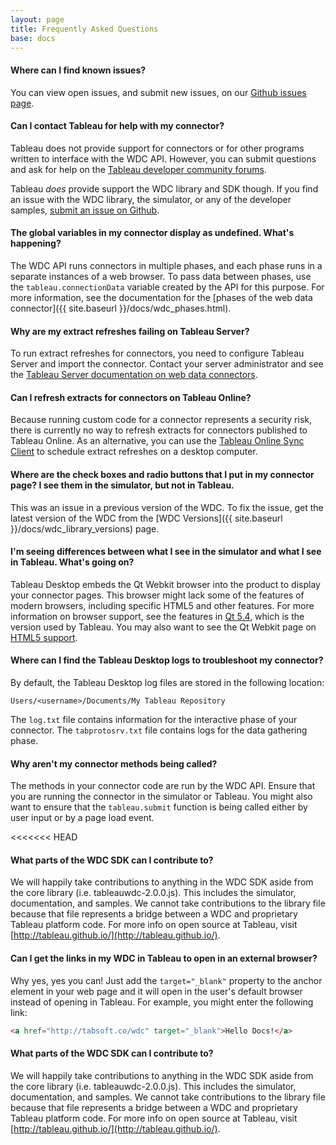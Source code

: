 ```yaml
---
layout: page
title: Frequently Asked Questions
base: docs
---
```


#### Where can I find known issues?

You can view open issues, and submit new issues, on our [Github issues page](https://github.com/tableau/webdataconnector/issues).

#### Can I contact Tableau for help with my connector?

Tableau does not provide support for connectors or for other programs written to interface with the WDC API. However, you can submit questions and ask for help on the [Tableau developer community forums](https://community.tableau.com/community/developers/content).

Tableau *does* provide support the WDC library and SDK though. If you find an issue with the WDC library, the simulator, or any of the developer samples, [submit an issue on Github](https://github.com/tableau/webdataconnector/issues).

#### The global variables in my connector display as undefined. What's happening?

The WDC API runs connectors in multiple phases, and each phase runs in a separate instances of a web browser. To pass data between phases, use the `tableau.connectionData` variable created by the API for this purpose. For more information, see the documentation for the [phases of the web data connector]({{ site.baseurl }}/docs/wdc_phases.html).

#### Why are my extract refreshes failing on Tableau Server?

To run extract refreshes for connectors, you need to configure Tableau Server and import the connector. Contact your server administrator and see the [Tableau Server documentation on web data connectors](http://onlinehelp.tableau.com/v0.0/server/en-us/help.htm#datasource_wdc.htm).

#### Can I refresh extracts for connectors on Tableau Online?

Because running custom code for a connector represents a security risk, there is currently no way to refresh extracts for connectors published to Tableau Online. As an alternative, you can use the [Tableau Online Sync Client](https://onlinehelp.tableau.com/current/online/en-us/to_sync_local_data.htm) to schedule extract refreshes on a desktop computer.

#### Where are the check boxes and radio buttons that I put in my connector page? I see them in the simulator, but not in Tableau.

This was an issue in a previous version of the WDC. To fix the issue, get the latest version of the WDC from the [WDC Versions]({{ site.baseurl }}/docs/wdc_library_versions) page.

#### I'm seeing differences between what I see in the simulator and what I see in Tableau. What's going on?

Tableau Desktop embeds the Qt Webkit browser into the product to display your connector pages. This browser might lack some of the features of modern browsers, including specific HTML5 and other features. For more information on browser support, see the features in [Qt 5.4](https://wiki.qt.io/New_Features_in_Qt_5.4), which is the version used by Tableau. You may also want to see the Qt Webkit page on [HTML5 support](https://wiki.qt.io/Qt_Webkit_HTML5_Score).

#### Where can I find the Tableau Desktop logs to troubleshoot my connector?

By default, the Tableau Desktop log files are stored in the following location:

```
Users/<username>/Documents/My Tableau Repository
```

The `log.txt` file contains information for the interactive phase of your connector. The `tabprotosrv.txt` file contains logs for the data gathering phase.

#### Why aren't my connector methods being called?

The methods in your connector code are run by the WDC API. Ensure that you are running the connector in the simulator or Tableau. You might also want to ensure that the `tableau.submit` function is being called either by user input or by a page load event.

<<<<<<< HEAD
#### What parts of the WDC SDK can I contribute to? 
We will happily take contributions to anything in the WDC SDK aside from the core library (i.e. tableauwdc-2.0.0.js).  This includes the simulator, documentation, and samples.  We cannot take contributions to the library file because that file represents a bridge between a WDC and proprietary Tableau platform code.  For more info on open source at Tableau, visit [http://tableau.github.io/](http://tableau.github.io/).

#### Can I get the links in my WDC in Tableau to open in an external browser?
Why yes, yes you can! Just add the `target="_blank"` property to the anchor element in your web page and it will open in the user's default browser instead
of opening in Tableau. For example, you might enter the following link:

```html
<a href="http://tabsoft.co/wdc" target="_blank">Hello Docs!</a>
```

#### What parts of the WDC SDK can I contribute to?
We will happily take contributions to anything in the WDC SDK aside from the core library (i.e. tableauwdc-2.0.0.js).  This includes the simulator, documentation, and samples.  We cannot take contributions to the library file because that file represents a bridge between a WDC and proprietary Tableau platform code.  For more info on open source at Tableau, visit [http://tableau.github.io/](http://tableau.github.io/).
